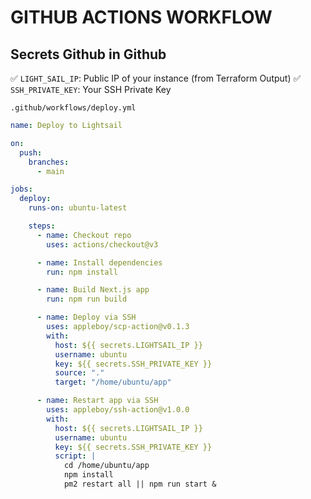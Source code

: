 # GITHUB ACTIONS WORKFLOW

## Secrets Github in Github

✅ `LIGHT_SAIL_IP`: Public IP of your instance (from Terraform Output)
✅ `SSH_PRIVATE_KEY`: Your SSH Private Key

`.github/workflows/deploy.yml`

```yaml
name: Deploy to Lightsail

on:
  push:
    branches:
      - main

jobs:
  deploy:
    runs-on: ubuntu-latest

    steps:
      - name: Checkout repo
        uses: actions/checkout@v3

      - name: Install dependencies
        run: npm install

      - name: Build Next.js app
        run: npm run build

      - name: Deploy via SSH
        uses: appleboy/scp-action@v0.1.3
        with:
          host: ${{ secrets.LIGHTSAIL_IP }}
          username: ubuntu
          key: ${{ secrets.SSH_PRIVATE_KEY }}
          source: "."
          target: "/home/ubuntu/app"

      - name: Restart app via SSH
        uses: appleboy/ssh-action@v1.0.0
        with:
          host: ${{ secrets.LIGHTSAIL_IP }}
          username: ubuntu
          key: ${{ secrets.SSH_PRIVATE_KEY }}
          script: |
            cd /home/ubuntu/app
            npm install
            pm2 restart all || npm run start &
```
